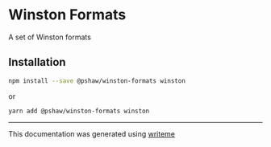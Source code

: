 # Winston Formats

A set of Winston formats

## Installation

```bash
npm install --save @pshaw/winston-formats winston
```
or
```bash
yarn add @pshaw/winston-formats winston
```

---
This documentation was generated using [writeme](https://www.npmjs.com/package/@pshaw/writeme)

